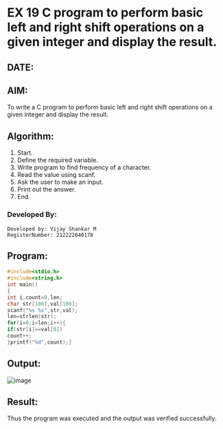 # EX 19 C program to perform basic left and right shift operations on a given integer and display the result.
## DATE: 
## AIM:
To write a C program to perform basic left and right shift operations on a given integer and display the result.

## Algorithm:
1. Start.
2. Define the required variable.
3. Write program to find frequency of a character.
4. Read the value using scanf.
5. Ask the user to make an input.
6. Print out the answer.
7. End.    

### Developed By:
```
Developed by: Vijay Shankar M
RegisterNumber: 212222040178
```

## Program:
```c program
#include<stdio.h>
#include<string.h>
int main()
{
int i,count=0,len;
char str[100],val[100];
scanf("%s %s",str,val);
len=strlen(str);
for(i=0;i<len;i++){
if(str[i]==val[0])
count++;
}printf("%d",count);}
```

## Output:
![image](https://github.com/user-attachments/assets/ffd9fc57-de00-4236-9951-0d5d1aea2ce4)

## Result:
Thus the program was executed and the output was verified successfully.
